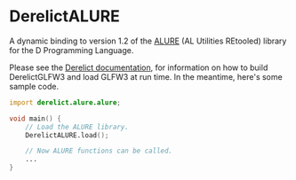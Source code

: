 DerelictALURE
===========

A dynamic binding to version 1.2 of the [ALURE][1] (AL Utilities REtooled) library for the D Programming Language.

Please see the [Derelict documentation][2], for information on how to build DerelictGLFW3 and load GLFW3 at run time. In the meantime, here's some sample code.

```D
import derelict.alure.alure;

void main() {
    // Load the ALURE library.
    DerelictALURE.load();

    // Now ALURE functions can be called.
    ...
}
```

[1]: http://kcat.strangesoft.net/alure.html
[2]: https://derelictorg.github.io/
